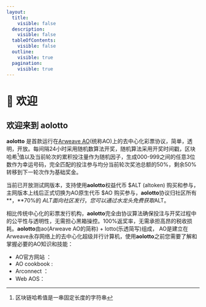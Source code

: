 ```yaml
---
layout:
  title:
    visible: false
  description:
    visible: false
  tableOfContents:
    visible: false
  outline:
    visible: true
  pagination:
    visible: true
---
```


# 👋 欢迎

## 欢迎来到 aolotto

**aolotto** 是首款运行在[Arweave AO](https://ao.arweave.dev/)(统称AO)上的去中心化彩票协议，简单，透明，开放。每间隔24小时采用随机数算法开奖，随机算法采用开奖时间戳，区块哈希[^1]值以及当前轮次的累积投注量作为随机因子，生成000-999之间的任意3位数作为幸运号码，完全匹配的投注参与均分当前轮次奖池总额的50%，剩余50%转移到下一轮次作为基础奖金。

当前已开放测试网版本，支持使用**aolotto**权益代币 $ALT (altoken) 购买和参与，主网版本上线后正式切换为AO原生代币 $AO 购买参与，**aolotto**协议归社区所有**，**70%的 $ALT 面向社区发行，您可以通过水龙头免费获取$ALT。

相比传统中心化的彩票发行机构，**aolotto**完全由协议算法确保投注与开奖过程中的公平性与透明性，无需担心黑箱操控。100%返奖率，无需承担高昂的税收损耗。**aolotto**由ao(Arweave AO的简称) + lotto(乐透简写)组成， AO是建立在Arweave永存网络上的去中心化超级并行计算机，使用**aolotto**之前您需要了解和掌握必要的AO知识和技能：

* AO官方网站 ：
* AO cookbook :
* Arconnect ：
* Web AOS：



[^1]: 区块链哈希值是一串固定长度的字符串
